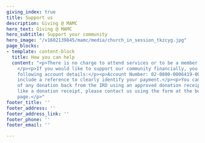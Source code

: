 ```yaml
---
giving_index: true
title: Support us
description: Giving @ MAMC
hero_text: Giving @ MAMC
hero_subtitle: Support your community
hero_image: "/v1602139845/mamc/media/church_in_session_tkzcyg.jpg"
page_blocks:
- template: content-block
  title: How you can help
  content: "<p>There is no charge to attend services or to be a member of our church.
    </p><p>If you would like to support our community financially, you can use the
    following account details:</p><p>Account Number: 02-0800-0006419-000</p><p>Please
    include a reference to clearly identify your payment.</p><p>You can claim 33.3%
    of any donation back from the IRD using an approved donation receipt. If you would
    like a donation receipt, please contact us using the form at the bottom of the
    page.</p>"
footer_title: ''
footer_address: ''
footer_address_link: ''
footer_phone: ''
footer_email: ''

---
```

